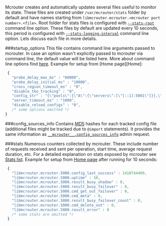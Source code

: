 Mcrouter creates and automatically updates several files useful to monitor its state. These files are created under `/var/mcrouter/stats` folder by default and have names starting from `libmcrouter.mcrouter.<mcrouter port number>.<file>`. Root folder for stats files is configured with [`--stats-root`](Command-line-options#--stats-root) command line option. These files by default are updated every 10 seconds, this period is configured with [`--stats-logging-interval`](Command-line-options#--stats-logging-interval) command line option.
Lets discuss each file in more details.

###startup_options
This file contains command line arguments passed to mcrouter. In case an option wasn't explicitly passed to mcrouter via command line, the default value will be listed here. More about command line options find [here](Command-line-options). Example for setup from [Home page][Home]:

```JavaScript
 {
   "probe_delay_max_ms" : "60000",
   "probe_delay_initial_ms" : "10000",
   "cross_region_timeout_ms" : "0",
   "disable_tko_tracking" : "0",
   "config_str" : "{\"pools\":{\"A\":{\"servers\":[\"[::1]:5001\"]}},\"route\":\"PoolRoute|A\"}",
   "server_timeout_ms" : "1000",
   "disable_reload_configs" : "0",
   /* some options omitted */
}
```

###config_sources_info
Contains [MD5](http://en.wikipedia.org/wiki/MD5) hashes for each tracked config file (additional files might be tracked due to `@import` statements). It provides the same information as [`__mcrouter__.config_sources_info`](Admin-requests) admin request.

###stats
Numerous counters collected by mcrouter. These include number of requests received and sent per operation, start time, average request duration, etc. For a detailed explanation on stats exposed by mcrouter see [Stats list](Stats-list). Example for setup from [Home page](Home) after running for 10 seconds:

```JavaScript
 {
   "libmcrouter.mcrouter.5000.config_last_success" : 1410744409,
   "libmcrouter.mcrouter.5000.uptime" : 10,
   "libmcrouter.mcrouter.5000.result_busy_shadow" : 0,
   "libmcrouter.mcrouter.5000.result_busy_failover" : 0,
   "libmcrouter.mcrouter.5000.cmd_get_out_failover" : 0,
   "libmcrouter.mcrouter.5000.cmd_meta" : 0,
   "libmcrouter.mcrouter.5000.result_busy_failover_count" : 0,
   "libmcrouter.mcrouter.5000.cmd_delete_out" : 0,
   "libmcrouter.mcrouter.5000.result_error" : 0
   /* some stats are omitted */
 }
```
